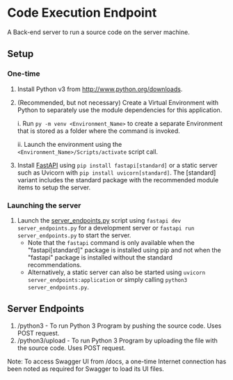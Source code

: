 # Code Execution Endpoint

A Back-end server to run a source code on the server machine.

## Setup

### One-time 

1. Install Python v3 from http://www.python.org/downloads.
1. (Recommended, but not necessary) Create a Virtual Environment with Python to separately use the module dependencies for this application.

    i.  Run `py -m venv <Environment_Name>` to create a separate Environment that is stored as a folder where the command is invoked.

    ii. Launch the environment using the `<Environment_Name>/Scripts/activate` script call.

2. Install [FastAPI](https://fastapi.tiangolo.com/) using `pip install fastapi[standard]` or a static server such as Uvicorn with `pip install uvicorn[standard]`. The \[standard] variant includes the standard package with the recommended module items to setup the server.

### Launching the server

1. Launch the [server_endpoints.py](./server_endpoints.py) script using `fastapi dev server_endpoints.py` for a development server or `fastapi run server_endpoints.py` to start the server.
    - Note that the `fastapi` command is only available when the "fastapi[standard]" package is installed using pip and not when the "fastapi" package is installed without the standard recommendations.
    - Alternatively, a static server can also be started using `uvicorn server_endpoints:application` or simply calling `python3 server_endpoints.py`.

## Server Endpoints

1. /python3        - To run Python 3 Program by pushing the source code. Uses POST request.
2. /python3/upload - To run Python 3 Program by uploading the file with the source code. Uses POST request.

Note: To access Swagger UI from /docs, a one-time Internet connection has been noted as required for Swagger to load its UI files.
